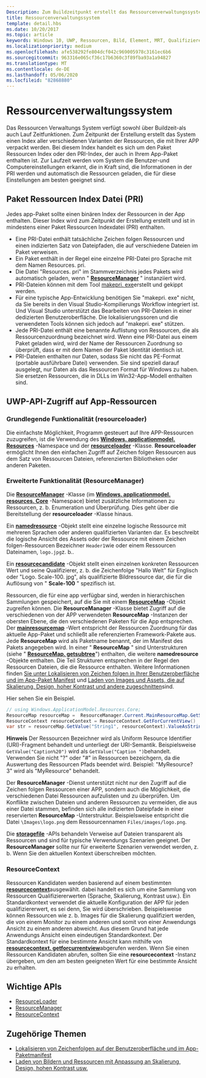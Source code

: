 ```yaml
---
Description: Zum Buildzeitpunkt erstellt das Ressourcenverwaltungssystem einen Index aller verschiedenen Varianten der Ressourcen, die mit Ihrer App gepackt sind. Zur Laufzeit erkennt das System die momentan geltenden Benutzer- und Computereinstellungen und lädt die Ressourcen, die für diese Einstellungen am besten geeignet sind.
title: Ressourcenverwaltungssystem
template: detail.hbs
ms.date: 10/20/2017
ms.topic: article
keywords: Windows 10, UWP, Ressourcen, Bild, Element, MRT, Qualifizierer
ms.localizationpriority: medium
ms.openlocfilehash: afe538292fe804dcf042c969005978c3161ec6b6
ms.sourcegitcommit: 963316e065cf36c17b6360c3f89fba93a1a94827
ms.translationtype: MT
ms.contentlocale: de-DE
ms.lasthandoff: 05/06/2020
ms.locfileid: "82868880"
---
```

# <a name="resource-management-system"></a>Ressourcenverwaltungssystem
Das Ressourcen Verwaltungs System verfügt sowohl über Buildzeit-als auch Lauf Zeitfunktionen. Zum Zeitpunkt der Erstellung erstellt das System einen Index aller verschiedenen Varianten der Ressourcen, die mit Ihrer APP verpackt werden. Bei diesem Index handelt es sich um den Paket Ressourcen Index oder den PRI-Index, der auch in Ihrem App-Paket enthalten ist. Zur Laufzeit werden vom System die Benutzer-und Computereinstellungen erkannt, die in Kraft sind, die Informationen in der PRI werden und automatisch die Ressourcen geladen, die für diese Einstellungen am besten geeignet sind.

## <a name="package-resource-index-pri-file"></a>Paket Ressourcen Index Datei (PRI)
Jedes app-Paket sollte einen binären Index der Ressourcen in der App enthalten. Dieser Index wird zum Zeitpunkt der Erstellung erstellt und ist in mindestens einer Paket Ressourcen Indexdatei (PRI) enthalten.

- Eine PRI-Datei enthält tatsächliche Zeichen folgen Ressourcen und einen indizierten Satz von Dateipfaden, die auf verschiedene Dateien im Paket verweisen.
- Ein Paket enthält in der Regel eine einzelne PRI-Datei pro Sprache mit dem Namen Resources. pri.
- Die Datei "Resources. pri" im Stammverzeichnis jedes Pakets wird automatisch geladen, wenn " [**ResourceManager**](/uwp/api/windows.applicationmodel.resources.core.resourcemanager?branch=live) " instanziiert wird.
- PRI-Dateien können mit dem Tool [makepri. exe](compile-resources-manually-with-makepri.md)erstellt und gekippt werden.
- Für eine typische App-Entwicklung benötigen Sie "makepri. exe" nicht, da Sie bereits in den Visual Studio-Kompilierungs Workflow integriert ist. Und Visual Studio unterstützt das Bearbeiten von PRI-Dateien in einer dedizierten Benutzeroberfläche. Die lokalisierungssoren und die verwendeten Tools können sich jedoch auf "makepri. exe" stützen.
- Jede PRI-Datei enthält eine benannte Auflistung von Ressourcen, die als Ressourcenzuordnung bezeichnet wird. Wenn eine PRI-Datei aus einem Paket geladen wird, wird der Name der Ressourcen Zuordnung so überprüft, dass er mit dem Namen der Paket Identität identisch ist.
- PRI-Dateien enthalten nur Daten, sodass Sie nicht das PE-Format (portable ausführbare Datei) verwenden. Sie sind speziell darauf ausgelegt, nur Daten als das Ressourcen Format für Windows zu haben. Sie ersetzen Ressourcen, die in DLLs im Win32-App-Modell enthalten sind.

## <a name="uwp-api-access-to-app-resources"></a>UWP-API-Zugriff auf App-Ressourcen

### <a name="basic-functionality-resourceloader"></a>Grundlegende Funktionalität (resourceloader)
Die einfachste Möglichkeit, Programm gesteuert auf Ihre APP-Ressourcen zuzugreifen, ist die Verwendung des [**Windows. applicationmodel. Resources**](/uwp/api/windows.applicationmodel.resources?branch=live) -Namespace und der [**resourceloader**](/uwp/api/windows.applicationmodel.resources.resourceloader?branch=live) -Klasse. **Resourceloader** ermöglicht Ihnen den einfachen Zugriff auf Zeichen folgen Ressourcen aus dem Satz von Ressourcen Dateien, referenzierten Bibliotheken oder anderen Paketen.

### <a name="advanced-functionality-resourcemanager"></a>Erweiterte Funktionalität (ResourceManager)
Die [**ResourceManager**](/uwp/api/windows.applicationmodel.resources.core.resourcemanager?branch=live) -Klasse (im [**Windows. applicationmodel. resources. Core**](/uwp/api/windows.applicationmodel.resources.core?branch=live) -Namespace) bietet zusätzliche Informationen zu Ressourcen, z. b. Enumeration und Überprüfung. Dies geht über die Bereitstellung der **resourceloader** -Klasse hinaus.

Ein [**namedresource**](/uwp/api/windows.applicationmodel.resources.core.namedresource?branch=live) -Objekt stellt eine einzelne logische Ressource mit mehreren Sprachen oder anderen qualifizierten Varianten dar. Es beschreibt die logische Ansicht des Assets oder der Ressource mit einem Zeichen folgen-Ressourcen Bezeichner `Header1`wie oder einem Ressourcen Dateinamen, `logo.jpg`z. b..

Ein [**resourcecandidate**](/uwp/api/windows.applicationmodel.resources.core.resourcecandidate?branch=live) -Objekt stellt einen einzelnen konkreten Ressourcen Wert und seine Qualifizierer, z. b. die Zeichenfolge "Hallo Welt" für Englisch oder "Logo. Scale-100. jpg", als qualifizierte Bildressource dar, die für die Auflösung von " **Scale-100** " spezifisch ist.

Ressourcen, die für eine app verfügbar sind, werden in hierarchischen Sammlungen gespeichert, auf die Sie mit einem [**ResourceMap**](/uwp/api/windows.applicationmodel.resources.core.resourcemap?branch=live) -Objekt zugreifen können. Die **ResourceManager** -Klasse bietet Zugriff auf die verschiedenen von der APP verwendeten **ResourceMap** -Instanzen der obersten Ebene, die den verschiedenen Paketen für die App entsprechen. Der [**mainresourcemap**](/uwp/api/windows.applicationmodel.resources.core.resourcemanager.MainResourceMap) -Wert entspricht der Ressourcen Zuordnung für das aktuelle App-Paket und schließt alle referenzierten Framework-Pakete aus. Jede **ResourceMap** wird als Paketname benannt, der im Manifest des Pakets angegeben wird. In einer " **ResourceMap** " sind Unterstrukturen (siehe " [**ResourceMap. getsubtree**](/uwp/api/windows.applicationmodel.resources.core.resourcemap.getsubtree?branch=live)") enthalten, die weitere **namedresource** -Objekte enthalten. Die Teil Strukturen entsprechen in der Regel den Ressourcen Dateien, die die Ressource enthalten. Weitere Informationen finden [Sie unter Lokalisieren von Zeichen folgen in Ihrer Benutzeroberfläche und im App-Paket Manifest](localize-strings-ui-manifest.md) und [Laden von Images und Assets, die auf Skalierung, Design, hoher Kontrast und andere zugeschnitten](images-tailored-for-scale-theme-contrast.md)sind.

Hier sehen Sie ein Beispiel.

```csharp
// using Windows.ApplicationModel.Resources.Core;
ResourceMap resourceMap =  ResourceManager.Current.MainResourceMap.GetSubtree("Resources");
ResourceContext resourceContext = ResourceContext.GetForCurrentView()
var str = resourceMap.GetValue("String1", resourceContext).ValueAsString;
```

**Hinweis** Der Ressourcen Bezeichner wird als Uniform Resource Identifier (URI)-Fragment behandelt und unterliegt der URI-Semantik. Beispielsweise `GetValue("Caption%20")` wird als `GetValue("Caption ")`behandelt. Verwenden Sie nicht "?" oder "#" in Ressourcen bezeichgern, da die Auswertung des Ressourcen Pfads beendet wird. Beispiel: "MyResource? 3" wird als "MyResource" behandelt.

Der **ResourceManager** -Dienst unterstützt nicht nur den Zugriff auf die Zeichen folgen Ressourcen einer APP, sondern auch die Möglichkeit, die verschiedenen Datei Ressourcen aufzulisten und zu überprüfen. Um Konflikte zwischen Dateien und anderen Ressourcen zu vermeiden, die aus einer Datei stammen, befinden sich alle indizierten Dateipfade in einer reservierten **ResourceMap** -Unterstruktur. Beispielsweise entspricht die Datei `\Images\logo.png` dem Ressourcennamen `Files/images/logo.png`.

Die [**storagefile**](/uwp/api/Windows.Storage.StorageFile?branch=live) -APIs behandeln Verweise auf Dateien transparent als Ressourcen und sind für typische Verwendungs Szenarien geeignet. Der **ResourceManager** sollte nur für erweiterte Szenarien verwendet werden, z. b. Wenn Sie den aktuellen Kontext überschreiben möchten.

### <a name="resourcecontext"></a>ResourceContext
Ressourcen Kandidaten werden basierend auf einem bestimmten [**resourcecontext**](/uwp/api/Windows.ApplicationModel.Resources.Core.ResourceContext?branch=live)ausgewählt. dabei handelt es sich um eine Sammlung von Ressourcen Qualifiziererwerten (Sprache, Skalierung, Kontrast usw.). Ein Standardkontext verwendet die aktuelle Konfiguration der APP für jeden qualifiziererwert, es sei denn, Sie wird überschrieben. Beispielsweise können Ressourcen wie z. b. Images für die Skalierung qualifiziert werden, die von einem Monitor zu einem anderen und somit von einer Anwendungs Ansicht zu einem anderen abweicht. Aus diesem Grund hat jede Anwendungs Ansicht einen eindeutigen Standardkontext. Der Standardkontext für eine bestimmte Ansicht kann mithilfe von [**resourcecontext. getforcurrentview**](/uwp/api/windows.applicationmodel.resources.core.resourcecontext.GetForCurrentView)abgerufen werden. Wenn Sie einen Ressourcen Kandidaten abrufen, sollten Sie eine **resourcecontext** -Instanz übergeben, um den am besten geeigneten Wert für eine bestimmte Ansicht zu erhalten.

## <a name="important-apis"></a>Wichtige APIs
* [ResourceLoader](/uwp/api/windows.applicationmodel.resources.resourceloader?branch=live)
* [ResourceManager](/uwp/api/windows.applicationmodel.resources.core.resourcemanager?branch=live)
* [ResourceContext](/uwp/api/windows.applicationmodel.resources.core.resourcecontext?branch=live)

## <a name="related-topics"></a>Zugehörige Themen
* [Lokalisieren von Zeichenfolgen auf der Benutzeroberfläche und im App-Paketmanifest](localize-strings-ui-manifest.md)
* [Laden von Bildern und Ressourcen mit Anpassung an Skalierung, Design, hohen Kontrast usw.](images-tailored-for-scale-theme-contrast.md)
